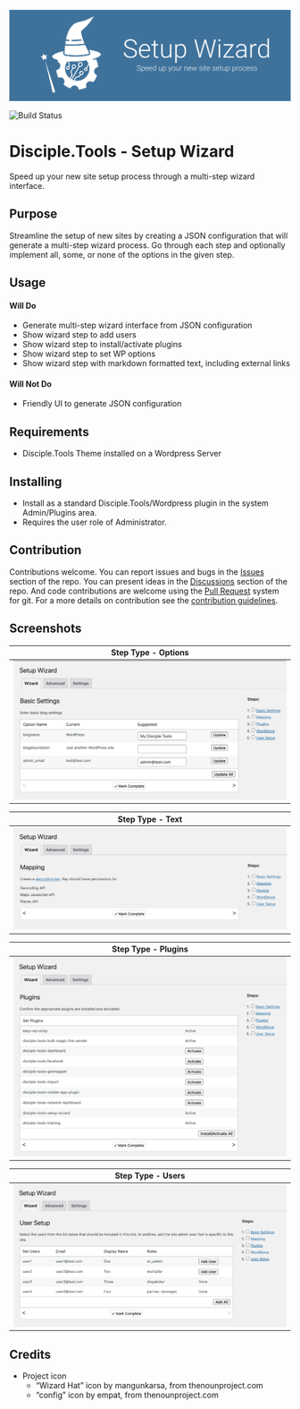 ![Plugin Banner](https://github.com/cairocoder01/dt-setup-wizard/raw/master/documentation/banner.png)

![Build Status](https://github.com/cairocoder01/dt-setup-wizard/actions/workflows/ci.yml/badge.svg?branch=master)

# Disciple.Tools - Setup Wizard

Speed up your new site setup process through a multi-step wizard interface.

## Purpose

Streamline the setup of new sites by creating a JSON configuration that will generate a multi-step
wizard process. Go through each step and optionally implement all, some, or none of the options in
the given step.

## Usage

#### Will Do

- Generate multi-step wizard interface from JSON configuration
- Show wizard step to add users
- Show wizard step to install/activate plugins
- Show wizard step to set WP options
- Show wizard step with markdown formatted text, including external links

#### Will Not Do

- Friendly UI to generate JSON configuration

## Requirements

- Disciple.Tools Theme installed on a Wordpress Server

## Installing

- Install as a standard Disciple.Tools/Wordpress plugin in the system Admin/Plugins area.
- Requires the user role of Administrator.

## Contribution

Contributions welcome. You can report issues and bugs in the
[Issues](https://github.com/cairocoder01/dt-setup-wizard/issues) section of the repo. You can present ideas
in the [Discussions](https://github.com/cairocoder01/dt-setup-wizard/discussions) section of the repo. And
code contributions are welcome using the [Pull Request](https://github.com/cairocoder01/dt-setup-wizard/pulls)
system for git. For a more details on contribution see the
[contribution guidelines](https://github.com/cairocoder01/dt-setup-wizard/blob/master/CONTRIBUTING.md).


## Screenshots

| Step Type - Options |
| ------------------- |
| ![wizard-step-options.png](documentation%2Fscreenshots%2Fwizard-step-options.png)|

| Step Type - Text |
|------------------|
|![wizard-step-text.png](documentation%2Fscreenshots%2Fwizard-step-text.png)|

| Step Type - Plugins |
|---------------------|
|![wizard-step-plugins.png](documentation%2Fscreenshots%2Fwizard-step-plugins.png)|

| Step Type - Users |
|-------------------|
|![wizard-step-users.png](documentation%2Fscreenshots%2Fwizard-step-users.png)|

## Credits

- Project icon
  - “Wizard Hat” icon by mangunkarsa, from thenounproject.com
  - “config” icon by empat, from thenounproject.com
